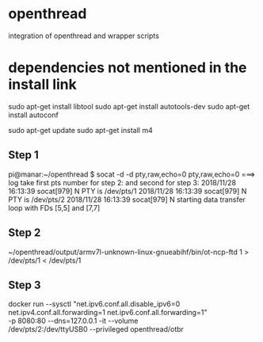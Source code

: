 # openthread
integration of openthread and wrapper scripts

# dependencies not mentioned in the install link

  sudo apt-get install libtool
  sudo apt-get install autotools-dev
  sudo apt-get install autoconf

  sudo apt-get update
  sudo apt-get install m4

## Step 1
pi@manar:~/openthread $ socat -d -d pty,raw,echo=0 pty,raw,echo=0
===> log take first pts number for  step 2: and second for step 3:
2018/11/28 16:13:39 socat[979] N PTY is /dev/pts/1
2018/11/28 16:13:39 socat[979] N PTY is /dev/pts/2
2018/11/28 16:13:39 socat[979] N starting data transfer loop with FDs [5,5] and [7,7]


## Step 2
~/openthread/output/armv7l-unknown-linux-gnueabihf/bin/ot-ncp-ftd 1 > /dev/pts/1 < /dev/pts/1

## Step 3
docker run --sysctl "net.ipv6.conf.all.disable_ipv6=0 \
        net.ipv4.conf.all.forwarding=1 net.ipv6.conf.all.forwarding=1" \
        -p 8080:80 --dns=127.0.0.1 -it --volume \
        /dev/pts/2:/dev/ttyUSB0 --privileged openthread/otbr
